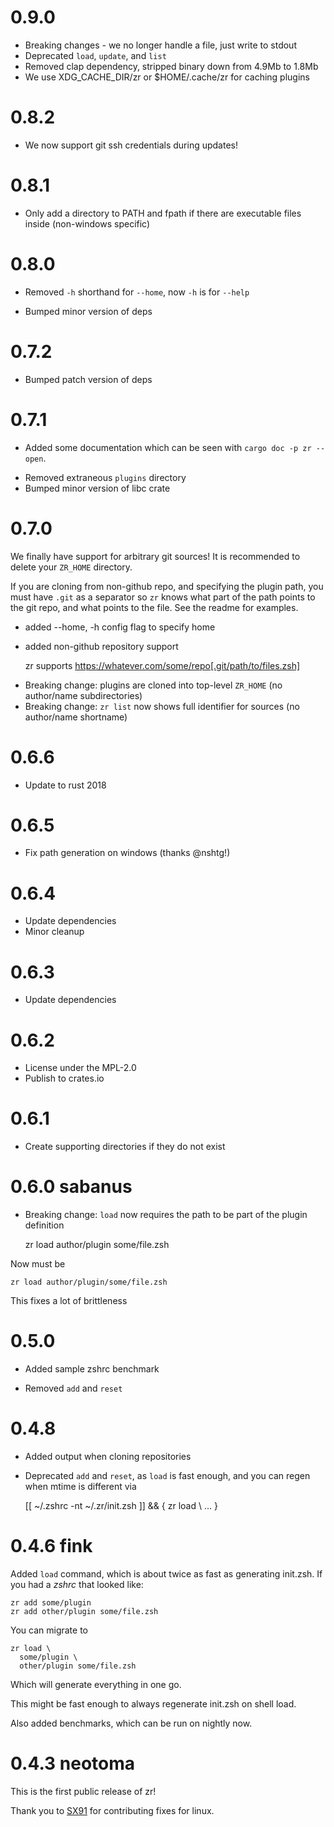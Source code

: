 # 0.9.0

* Breaking changes - we no longer handle a file, just write to stdout
* Deprecated `load`, `update`, and `list`
* Removed clap dependency, stripped binary down from 4.9Mb to 1.8Mb
* We use XDG_CACHE_DIR/zr or $HOME/.cache/zr for caching plugins

# 0.8.2

* We now support git ssh credentials during updates!

# 0.8.1

* Only add a directory to PATH and fpath if there are executable files inside (non-windows specific)

# 0.8.0

- Removed `-h` shorthand for `--home`, now `-h` is for `--help`
* Bumped minor version of deps

# 0.7.2

* Bumped patch version of deps

# 0.7.1

+ Added some documentation which can be seen with `cargo doc -p zr --open`.
* Removed extraneous `plugins` directory
* Bumped minor version of libc crate

# 0.7.0

We finally have support for arbitrary git sources!
It is recommended to delete your `ZR_HOME` directory.

If you are cloning from non-github repo, and specifying the plugin path, you must have `.git` as a separator so `zr` knows what part of the path points to the git repo, and what points to the file.
See the readme for examples.

+ added --home, -h config flag to specify home
+ added non-github repository support

    zr supports https://whatever.com/some/repo[.git/path/to/files.zsh]

- Breaking change: plugins are cloned into top-level `ZR_HOME` (no author/name subdirectories)
- Breaking change: `zr list` now shows full identifier for sources (no author/name shortname)

# 0.6.6

+ Update to rust 2018

# 0.6.5

+ Fix path generation on windows (thanks @nshtg!)

# 0.6.4

+ Update dependencies
+ Minor cleanup

# 0.6.3

+ Update dependencies

# 0.6.2

+ License under the MPL-2.0
+ Publish to crates.io

# 0.6.1

+ Create supporting directories if they do not exist

# 0.6.0 sabanus

- Breaking change: `load` now requires the path to be part of the plugin definition

    zr load author/plugin some/file.zsh

Now must be

    zr load author/plugin/some/file.zsh

This fixes a lot of brittleness

# 0.5.0

+ Added sample zshrc benchmark
- Removed `add` and `reset`

# 0.4.8

+ Added output when cloning repositories
- Deprecated `add` and `reset`, as `load` is fast enough, and you can regen when mtime is different via

    [[ ~/.zshrc -nt ~/.zr/init.zsh ]] && { zr load \ ... }

# 0.4.6 fink

Added `load` command, which is about twice as fast as generating init.zsh.
If you had a *zshrc* that looked like:

    zr add some/plugin
    zr add other/plugin some/file.zsh

You can migrate to

    zr load \
      some/plugin \
      other/plugin some/file.zsh

Which will generate everything in one go.

This might be fast enough to always regenerate init.zsh on shell load.

Also added benchmarks, which can be run on nightly now.

# 0.4.3 neotoma

This is the first public release of zr!

Thank you to [SX91](https://github.com/SX91) for contributing fixes for linux.
